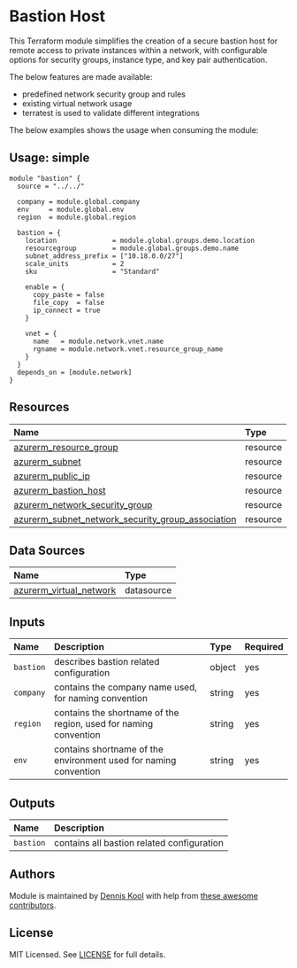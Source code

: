 # Bastion Host

This Terraform module simplifies the creation of a secure bastion host for remote access to private instances within a network, with configurable options for security groups, instance type, and key pair authentication.

The below features are made available:

- predefined network security group and rules
- existing virtual network usage
- terratest is used to validate different integrations

The below examples shows the usage when consuming the module:

## Usage: simple

```hcl
module "bastion" {
  source = "../../"

  company = module.global.company
  env     = module.global.env
  region  = module.global.region

  bastion = {
    location              = module.global.groups.demo.location
    resourcegroup         = module.global.groups.demo.name
    subnet_address_prefix = ["10.18.0.0/27"]
    scale_units           = 2
    sku                   = "Standard"

    enable = {
      copy_paste = false
      file_copy  = false
      ip_connect = true
    }

    vnet = {
      name   = module.network.vnet.name
      rgname = module.network.vnet.resource_group_name
    }
  }
  depends_on = [module.network]
}
```

## Resources

| Name | Type |
| :-- | :-- |
| [azurerm_resource_group](https://registry.terraform.io/providers/hashicorp/azurerm/latest/docs/resources/resource_group) | resource |
| [azurerm_subnet](https://registry.terraform.io/providers/hashicorp/azurerm/latest/docs/resources/subnet) | resource |
| [azurerm_public_ip](https://registry.terraform.io/providers/hashicorp/azurerm/latest/docs/resources/public_ip) | resource |
| [azurerm_bastion_host](https://registry.terraform.io/providers/hashicorp/azurerm/latest/docs/resources/bastion_host) | resource |
| [azurerm_network_security_group](https://registry.terraform.io/providers/hashicorp/azurerm/latest/docs/resources/network_security_group) | resource |
| [azurerm_subnet_network_security_group_association](https://registry.terraform.io/providers/hashicorp/azurerm/latest/docs/resources/subnet_network_security_group_association) | resource |

## Data Sources

| Name | Type |
| :-- | :-- |
| [azurerm_virtual_network](https://registry.terraform.io/providers/hashicorp/azurerm/latest/docs/data-sources/virtual_network) | datasource |

## Inputs

| Name | Description | Type | Required |
| :-- | :-- | :-- | :-- |
| `bastion` | describes bastion related configuration | object | yes |
| `company` | contains the company name used, for naming convention | string | yes |
| `region` | contains the shortname of the region, used for naming convention | string | yes |
| `env` | contains shortname of the environment used for naming convention | string | yes |

## Outputs

| Name | Description |
| :-- | :-- |
| `bastion` | contains all bastion related configuration |

## Authors

Module is maintained by [Dennis Kool](https://github.com/dkooll) with help from [these awesome contributors](https://github.com/aztfmods/module-azurerm-bastion/graphs/contributors).

## License

MIT Licensed. See [LICENSE](https://github.com/aztfmods/module-azurerm-bastion/blob/main/LICENSE) for full details.